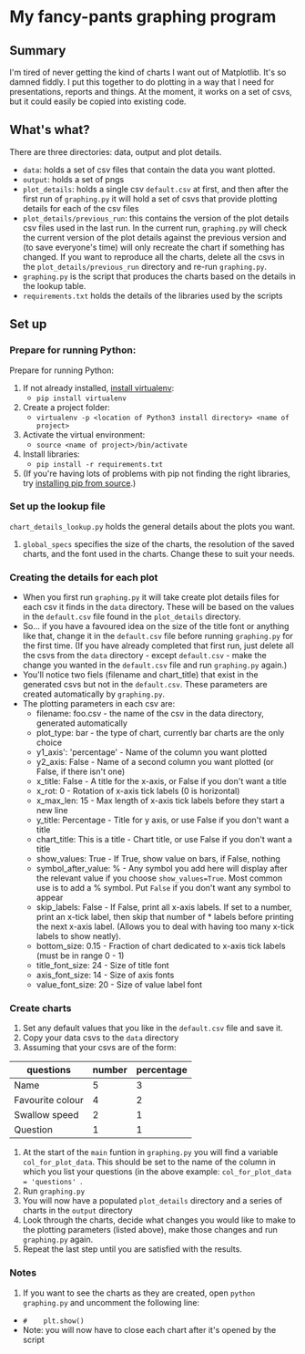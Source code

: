 # My fancy-pants graphing program

## Summary

I'm tired of never getting the kind of charts I want out of Matplotlib. It\'s so damned fiddly. I put this together to do plotting in a way that I need for presentations, reports and things. At the moment, it works on a set of csvs, but it could easily be copied into existing code.

## What's what?

There are three directories: data, output and plot details.

* ```data```: holds a set of csv files that contain the data you want plotted.
* ```output```: holds a set of pngs
* ```plot_details```: holds a single csv ```default.csv``` at first, and then after the first run of ```graphing.py``` it will hold a set of csvs that provide plotting details for each of the csv files
* ```plot_details/previous_run```: this contains the version of the plot details csv files used in the last run. In the current run, ```graphing.py``` will check the current version of the plot details against the previous version and (to save everyone's time) will only recreate the chart if something has changed. If you want to reproduce all the charts, delete all the csvs in the ```plot_details/previous_run``` directory and re-run ```graphing.py```.
* ```graphing.py``` is the script that produces the charts based on the details in the lookup table.
* ```requirements.txt``` holds the details of the libraries used by the scripts

## Set up

### Prepare for running Python:

Prepare for running Python:
1. If not already installed, [install virtualenv](http://docs.python-guide.org/en/latest/dev/virtualenvs/):
   * ```pip install virtualenv```
1. Create a project folder:
   * ```virtualenv -p <location of Python3 install directory> <name of project>```
1. Activate the virtual environment:
   * ```source <name of project>/bin/activate ```
1. Install libraries:
   * ```pip install -r requirements.txt ```
1. (If you're having lots of problems with pip not finding the right libraries, try [installing pip from source](https://pip.pypa.io/en/stable/installing/).)

### Set up the lookup file

 ```chart_details_lookup.py``` holds the general details about the plots you want.
 
1. ```global_specs``` specifies the size of the charts, the resolution of the saved charts, and the font used in the charts. Change these to suit your needs.

### Creating the details for each plot

* When you first run ```graphing.py``` it will take create plot details files for each csv it finds in the ```data``` directory. These will be based on the values in the ```default.csv``` file found in the ```plot_details``` directory.
* So... if you have a favoured idea on the size of the title font or anything like that, change it in the ```default.csv``` file before running ```graphing.py``` for the first time. (If you have already completed that first run, just delete all the csvs from the ```data``` directory - except ```default.csv``` - make the change you wanted in the ```default.csv``` file and run ```graphing.py``` again.)
* You'll notice two fiels (filename and chart_title) that exist in the generated csvs but not in the ```default.csv```. These parameters are created automatically by ```graphing.py```.
* The plotting parameters in each csv are:
   * filename: foo.csv -  the name of the csv in the data directory, generated automatically
   * plot_type: bar - the type of chart, currently bar charts are the only choice
   * y1_axis': 'percentage' - Name of the column you want plotted
   * y2_axis: False - Name of a second column you want plotted (or False, if there isn't one)
   * x_title: False - A title for the x-axis, or False if you don't want a title
   * x_rot: 0 - Rotation of x-axis tick labels (0 is horizontal)
   * x_max_len: 15 - Max length of x-axis tick labels before they start a new line
   * y_title: Percentage - Title for y axis, or use False if you don't want a title
   * chart_title: This is a title - Chart title, or use False if you don't want a title
   * show_values: True - If True, show value on bars, if False, nothing
   * symbol_after_value: % - Any symbol you add here will display after the relevant value if you choose ```show_values=True```. Most common use is to add a % symbol. Put ```False``` if you don't want any symbol to appear         
   * skip_labels: False - If False, print all x-axis labels. If set to a number, print an x-tick label, then skip that number of    * labels before printing the next x-axis label. (Allows you to deal with having too many x-tick labels to show neatly).
   * bottom_size: 0.15 - Fraction of chart dedicated to x-axis tick labels (must be in range 0 - 1)
   * title_font_size: 24 - Size of title font
   * axis_font_size: 14 - Size of axis fonts
   * value_font_size: 20 - Size of value label font
             
### Create charts

1. Set any default values that you like in the ```default.csv``` file and save it.
1. Copy your data csvs to the ```data``` directory
1. Assuming that your csvs are of the form:

| questions       | number | percentage |
|-----------------|--------|------------|
|Name             | 5      | 3          |
|Favourite colour | 4      | 2          |
|Swallow speed    | 2      | 1          |
|Question         | 1      | 1          |

1. At the start of the ```main``` funtion in ```graphing.py``` you will find a variable ```col_for_plot_data```. This should be set to the name of the column in which you list your questions (in the above example: ```col_for_plot_data = 'questions' ```.
1. Run ```graphing.py```
1. You will now have a populated ```plot_details``` directory and a series of charts in the ```output``` directory
1. Look through the charts, decide what changes you would like to make to the plotting parameters (listed above), make those changes and run ```graphing.py``` again.
1. Repeat the last step until you are satisfied with the results.

### Notes

1. If you want to see the charts as they are created, open ```python graphing.py``` and uncomment the following line:
 * ```#    plt.show()```
 * Note: you will now have to close each chart after it's opened by the script
